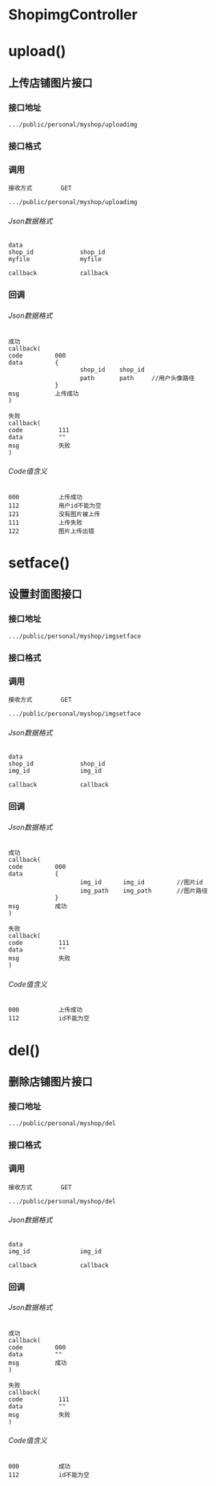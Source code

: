 # ShopimgController #
# upload()
## 上传店铺图片接口


### 接口地址


```
.../public/personal/myshop/uploadimg
```

### 接口格式

### 调用

```
接收方式        GET
```

```
.../public/personal/myshop/uploadimg
```

###### Json数据格式
```
data
shop_id             shop_id
myfile              myfile

callback            callback
```

### 回调
###### Json数据格式

```
成功
callback(
code         000
data         {
                    shop_id    shop_id  
                    path       path     //用户头像路径
             }
msg          上传成功
)
```

```
失败
callback(
code          111
data          ""
msg           失败
)
```

###### Code值含义

```
000           上传成功
112           用户id不能为空
121           没有图片被上传
111           上传失败
122           图片上传出错
```
# setface()
## 设置封面图接口


### 接口地址


```
.../public/personal/myshop/imgsetface
```

### 接口格式

### 调用

```
接收方式        GET
```

```
.../public/personal/myshop/imgsetface
```

###### Json数据格式
```
data
shop_id             shop_id
img_id              img_id

callback            callback
```

### 回调
###### Json数据格式

```
成功
callback(
code         000
data         {
                    img_id      img_id         //图片id
                    img_path    img_path       //图片路径
             }
msg          成功
)
```

```
失败
callback(
code          111
data          ""
msg           失败
)
```

###### Code值含义

```
000           上传成功
112           id不能为空
```
# del()
## 删除店铺图片接口


### 接口地址


```
.../public/personal/myshop/del
```

### 接口格式

### 调用

```
接收方式        GET
```

```
.../public/personal/myshop/del
```

###### Json数据格式
```
data
img_id              img_id

callback            callback
```

### 回调
###### Json数据格式

```
成功
callback(
code         000
data         ""
msg          成功
)
```

```
失败
callback(
code          111
data          ""
msg           失败
)
```

###### Code值含义

```
000           成功
112           id不能为空
```